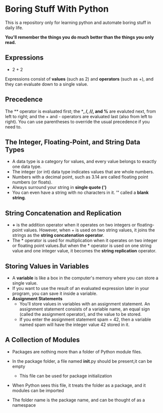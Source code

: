 # Boring Stuff With Python
This is a repository only for learning python and automate boring stuff in daily life.

**You'll remember the things you do much better than the things you only read.**

## Expressions
- 2 + 2

Expressions consist of **values** (such as 2) and **operators** (such as +), and they can evaluate down to a single value.

## Precedence

The ** operator is evaluated first; the ***, /, //, and %** are evaluted next, from left to right; and the + and - operators are evaluated last (also from left to right). You can use parentheses to override the usual precedence if you need to.

## The Integer, Floating-Point, and String Data Types

- A data type is a category for values, and every value belongs to exactly one data type.
- The integer (or int) data type indicates values that are whole numbers.
- Numbers with a decimal point, such as 3.14 are called floating point numbers (or floats).
- Always surround your string in **single quote (')**
- You can even have a string with no characters in it. **''** called a **blank string**.

## String Concatenation and Replication

- **+** is the addition operator when it operates on two integers or floating-point values. However, when + is used on two string values, it joins the strings as the **string concatenation operator**.
- The * operator is used for multiplication when it operates on two integer or floating point values.But when the * operator is used on one string value and one integer value, it becomes the **string replication** operator.

## Storing Values in Variables
- A **variable** is like a box in the computer's memory where you can store a single value. 
- If you want to use the result of an evaluated expression later in your program, you can save it inside a variable.
- **Assignment Statements**
  - You'll store values in variables with an assignment statement. An assignment statement consists of a variable name, an equal sign (called the assignment operator), and the value to be stored.
  - If you enter the assignment statement spam = 42, then a variable named spam will have the integer value 42 stored in it.
 
## A Collection of Modules

- Packages are nothing more than a folder of Python module files.
- In the package folder, a file named __init__.py should be present,it can be empty

  - This file can be used for package initialization
- When Python sees this file, it treats the folder as a package, and it modules can be imported
- The folder name is the package name, and can be thought of as a namespace

 
  